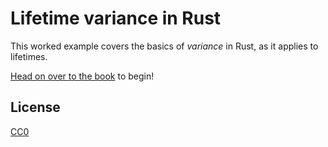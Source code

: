 # Lifetime variance in Rust

This worked example covers the basics of *variance* in Rust, as it applies to
lifetimes.

[Head on over to the book](http://lifetime-variance.sunshowers.io) to begin!

## License

[CC0](http://creativecommons.org/publicdomain/zero/1.0/)
